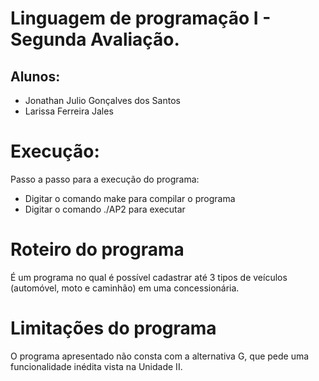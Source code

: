 ﻿# Linguagem de programação I - Segunda Avaliação.

## Alunos:
* Jonathan Julio Gonçalves dos Santos
* Larissa Ferreira Jales

# Execução:
 Passo a passo para a execução do programa: 

* Digitar o comando make para compilar o programa 
* Digitar o comando ./AP2 para executar

# Roteiro do programa 
É um programa no qual é possível cadastrar até 3 tipos de veículos (automóvel, moto e caminhão) em uma concessionária. 


# Limitações do programa
O programa apresentado não consta com a alternativa G, que pede uma funcionalidade inédita vista na Unidade II. 
